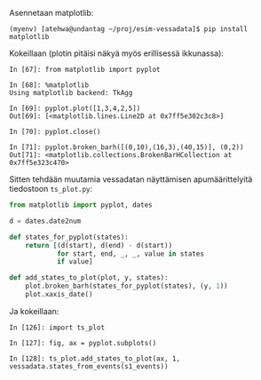 Asennetaan matplotlib:

```
(myenv) [atehwa@undantag ~/proj/esim-vessadata]$ pip install matplotlib
```

Kokeillaan (plotin pitäisi näkyä myös erillisessä ikkunassa):

```
In [67]: from matplotlib import pyplot

In [68]: %matplotlib
Using matplotlib backend: TkAgg

In [69]: pyplot.plot([1,3,4,2,5])
Out[69]: [<matplotlib.lines.Line2D at 0x7ff5e302c3c8>]

In [70]: pyplot.close()

In [71]: pyplot.broken_barh([(0,10),(16,3),(40,15)], (0,2))
Out[71]: <matplotlib.collections.BrokenBarHCollection at 0x7ff5e323c470>
```

Sitten tehdään muutamia vessadatan näyttämisen apumäärittelyitä
tiedostoon `ts_plot.py`:

```python
from matplotlib import pyplot, dates

d = dates.date2num

def states_for_pyplot(states):
    return [(d(start), d(end) - d(start))
            for start, end, _, _, value in states
            if value]

def add_states_to_plot(plot, y, states):
    plot.broken_barh(states_for_pyplot(states), (y, 1))
    plot.xaxis_date()

```

Ja kokeillaan:

```
In [126]: import ts_plot

In [127]: fig, ax = pyplot.subplots()

In [128]: ts_plot.add_states_to_plot(ax, 1, vessadata.states_from_events(s1_events))

```

